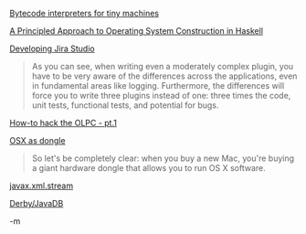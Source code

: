 <a href="http://lists.canonical.org/pipermail/kragen-tol/2007-September/000871.html">Bytecode interpreters for tiny machines</a><br/>

<a href="http://ogi.altocumulus.org/~hallgren/ICFP2005/">A Principled Approach to Operating System Construction in Haskell</a><br/>

<a href="http://blogs.atlassian.com/developer/2008/01/developing_jira_studio_finding.html">Developing Jira Studio</a><br/>
<blockquote>As you can see, when writing even a moderately complex plugin, you have to be very aware of the differences across the applications, even in fundamental areas like logging. Furthermore, the differences will force you to write three plugins instead of one: three times the code, unit tests, functional tests, and potential for bugs.</blockquote>

<a href="http://bc.tech.coop/blog/080128.html">How-to hack the OLPC - pt.1</a><br/>

<a href="http://www.codinghorror.com/blog/archives/001044.html">OSX as dongle</a><br/>
<blockquote>So let's be completely clear: when you buy a new Mac, you're buying a giant hardware dongle that allows you to run OS X software.</blockquote>

<a href="http://java.sun.com/javase/6/docs/api/javax/xml/stream/package-summary.html">javax.xml.stream</a><br/>

<a href="http://www.onjava.com/pub/a/onjava/2006/08/02/jjdbc-4-enhancements-in-java-se-6.html?page=1">Derby/JavaDB</a><br/>

-m